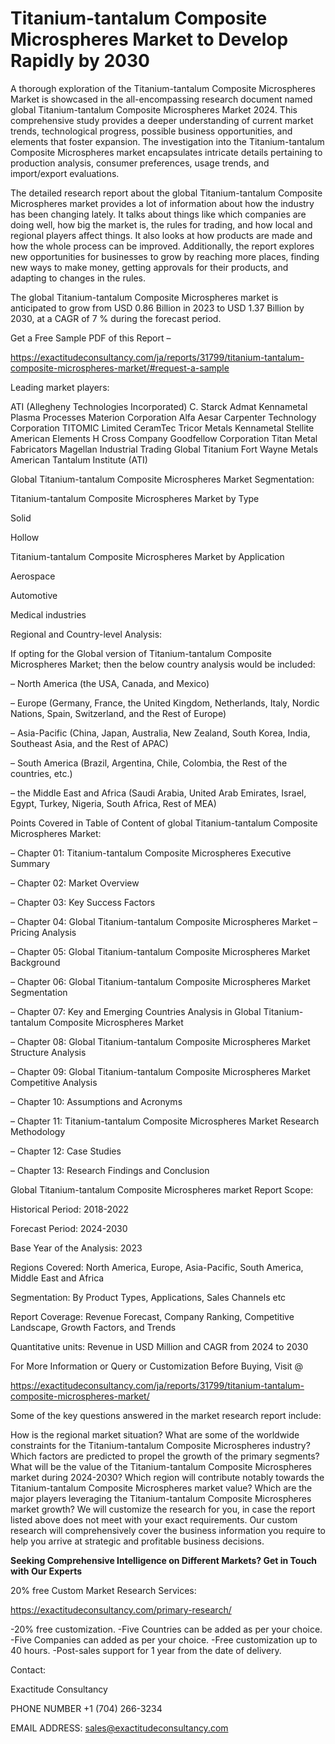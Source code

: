 # Titanium-tantalum Composite Microspheres Market to Develop Rapidly by 2030

A thorough exploration of the Titanium-tantalum Composite Microspheres Market is showcased in the all-encompassing research document named global Titanium-tantalum Composite Microspheres Market 2024. This comprehensive study provides a deeper understanding of current market trends, technological progress, possible business opportunities, and elements that foster expansion. The investigation into the Titanium-tantalum Composite Microspheres market encapsulates intricate details pertaining to production analysis, consumer preferences, usage trends, and import/export evaluations.

The detailed research report about the global Titanium-tantalum Composite Microspheres market provides a lot of information about how the industry has been changing lately. It talks about things like which companies are doing well, how big the market is, the rules for trading, and how local and regional players affect things. It also looks at how products are made and how the whole process can be improved. Additionally, the report explores new opportunities for businesses to grow by reaching more places, finding new ways to make money, getting approvals for their products, and adapting to changes in the rules.

The global Titanium-tantalum Composite Microspheres market is anticipated to grow from USD 0.86 Billion in 2023 to USD 1.37 Billion by 2030, at a CAGR of 7 % during the forecast period.

Get a Free Sample PDF of this Report –

https://exactitudeconsultancy.com/ja/reports/31799/titanium-tantalum-composite-microspheres-market/#request-a-sample

Leading market players:

ATI (Allegheny Technologies Incorporated) C. Starck Admat Kennametal Plasma Processes Materion Corporation Alfa Aesar Carpenter Technology Corporation TITOMIC Limited CeramTec Tricor Metals Kennametal Stellite American Elements H Cross Company Goodfellow Corporation Titan Metal Fabricators Magellan Industrial Trading Global Titanium Fort Wayne Metals American Tantalum Institute (ATI)

Global Titanium-tantalum Composite Microspheres Market Segmentation:

Titanium-tantalum Composite Microspheres Market by Type

Solid

Hollow

Titanium-tantalum Composite Microspheres Market by Application

Aerospace

Automotive

Medical industries

Regional and Country-level Analysis:

If opting for the Global version of Titanium-tantalum Composite Microspheres Market; then the below country analysis would be included:

– North America (the USA, Canada, and Mexico)

– Europe (Germany, France, the United Kingdom, Netherlands, Italy, Nordic Nations, Spain, Switzerland, and the Rest of Europe)

– Asia-Pacific (China, Japan, Australia, New Zealand, South Korea, India, Southeast Asia, and the Rest of APAC)

– South America (Brazil, Argentina, Chile, Colombia, the Rest of the countries, etc.)

– the Middle East and Africa (Saudi Arabia, United Arab Emirates, Israel, Egypt, Turkey, Nigeria, South Africa, Rest of MEA)

Points Covered in Table of Content of global Titanium-tantalum Composite Microspheres Market:

– Chapter 01:  Titanium-tantalum Composite Microspheres Executive Summary

– Chapter 02: Market Overview

– Chapter 03: Key Success Factors

– Chapter 04: Global Titanium-tantalum Composite Microspheres Market – Pricing Analysis

– Chapter 05: Global Titanium-tantalum Composite Microspheres Market Background

– Chapter 06: Global Titanium-tantalum Composite Microspheres Market Segmentation

– Chapter 07: Key and Emerging Countries Analysis in Global Titanium-tantalum Composite Microspheres Market

– Chapter 08: Global Titanium-tantalum Composite Microspheres Market Structure Analysis

– Chapter 09: Global Titanium-tantalum Composite Microspheres Market Competitive Analysis

– Chapter 10: Assumptions and Acronyms

– Chapter 11: Titanium-tantalum Composite Microspheres Market Research Methodology

– Chapter 12: Case Studies

– Chapter 13: Research Findings and Conclusion

Global Titanium-tantalum Composite Microspheres market Report Scope:

Historical Period: 2018-2022

Forecast Period: 2024-2030

Base Year of the Analysis: 2023

Regions Covered: North America, Europe, Asia-Pacific, South America, Middle East and Africa

Segmentation: By Product Types, Applications, Sales Channels etc

Report Coverage: Revenue Forecast, Company Ranking, Competitive Landscape, Growth Factors, and Trends

Quantitative units: Revenue in USD Million and CAGR from 2024 to 2030

For More Information or Query or Customization Before Buying, Visit @

https://exactitudeconsultancy.com/ja/reports/31799/titanium-tantalum-composite-microspheres-market/

Some of the key questions answered in the market research report include:

How is the regional market situation?
What are some of the worldwide constraints for the Titanium-tantalum Composite Microspheres industry?
Which factors are predicted to propel the growth of the primary segments?
What will be the value of the Titanium-tantalum Composite Microspheres market during 2024-2030?
Which region will contribute notably towards the Titanium-tantalum Composite Microspheres market value?
Which are the major players leveraging the Titanium-tantalum Composite Microspheres market growth?
We will customize the research for you, in case the report listed above does not meet with your exact requirements. Our custom research will comprehensively cover the business information you require to help you arrive at strategic and profitable business decisions.

**Seeking Comprehensive Intelligence on Different Markets? Get in Touch with Our Experts**

20% free Custom Market Research Services:

https://exactitudeconsultancy.com/primary-research/

-20% free customization.
-Five Countries can be added as per your choice.
-Five Companies can added as per your choice.
-Free customization up to 40 hours.
-Post-sales support for 1 year from the date of delivery.

Contact:

Exactitude Consultancy

PHONE NUMBER +1 (704) 266-3234

EMAIL ADDRESS: sales@exactitudeconsultancy.com
